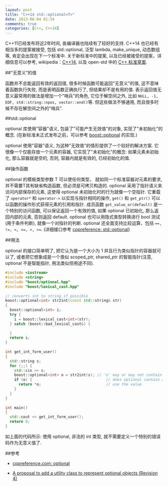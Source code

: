 ```yaml
---
layout: post
title: "C++14 std::optional<T>"
date: 2013-06-04 01:54
comments: true
categories: [C++, C++14]
---
```


C++11已经发布将近2年时间, 各编译器也陆续有了较好的支持. C++14 也已经有相当多的提案被接受, 包括 std::optional, 泛型 lambda, make_unique, 动态数组等, 肯定会出现在下一个标准中. 关于新标准中的提案, 以及已经被接受的提案，详细信息可以参考, wikipedia：[C++14][wiki], 以及 open-std 中的 [C++ 标准草案][draft].

  [wiki]: http://en.wikipedia.org/wiki/C%2B%2B14
  [draft]: http://www.open-std.org/jtc1/sc22/wg21/docs/papers/
  
##“无意义”的值

函数并不总能返回有效的返回值, 很多时候函数可能返回"无意义"的值, 这不意味着函数执行失败, 而是表明函数正确执行了, 但结果却不是有用的值.
表示返回值无意义最常用的做法是增加一个"哨兵"的角色, 它位于解空间之外, 比如 `NULL, -1, EOF, std::string::npos, vector::end()`等. 但这些做法不够通用, 而且很多时候不存在解空间之外的"哨兵".
 
##std::optional<T>

optional 库使用"容器"语义, 包装了"可能产生无效值"的对象, 实现了"未初始化"的概念. (在新标准未正式发布之前，可以参考 [boost::optional][boost.optional] 的实现.)
 
optional 使用"容器"语义, 为这种"无效值"的情形提供了一个较好的解决方案. 它很像一个仅能存放一个元素的容器, 它实现了"未初始化"的概念: 如果元素未初始化, 那么容器就是空的, 否则, 容器内就是有效的, 已经初始化的值.

  [boost.optional]: http://www.boost.org/doc/libs/1_54_0/libs/optional/doc/html/index.html

<!-- more  -->
##操作函数

optional 的模板类型参数 T 可以使任何类型， 就如同一个标准容器对元素的要求, 并不需要T具有缺省构造函数, 但必须是可拷贝构造的.
optional 采用了指针语义来访问内部保存的元素, 这使得 optional 未初始化时的行为就像一个空指针. 它重载了 `operator*` 和 `operator->` 以实现与指针相同的操作, `get()` 和 `get_ptr()` 可以以函数的操作形式获得元素的引用和指针. 成员函数 `get_value_or(default)` 是一个特别的访问函数, 可以保证返回一个有效的值, 如果 optional 已初始化, 那么返回内部的元素, 否则返回 default. optional 也可以用隐式类型转换进行 bool 测试(用于条件判断), 就像一个对指针的判断. optional 还全面支持比较运算，包括 `==, !=, <, <=, >, >=`. (详细接口参考 [cppreference: std::optional][std.optional])
 
##用法

optional 的接口简单明了, 把它认为是一个大小为 1 并且行为类似指针的容器就可以了, 或者把它想象成是一个类似 scoped_ptr, shared_ptr 的智能指针(注意, optional 不是智能指针, 用法类似但用途不同).

```cpp 
#include <iostream>
#include <string>
#include "boost/optional.hpp"
#include "boost/lexical_cast.hpp"
 
// converts int to string if possible
boost::optional<int> str2int(const std::string& str)
{
  boost::optional<int> i;
  try {
    i = boost::lexical_cast<int>(str);
  } catch (boost::bad_lexical_cast&) {
 
  }
  return i;
}
 
int get_int_form_user()
{
  std::string s;
  for (;;) {
    std::cin >> s;
    boost::optional<int> o = str2int(s); // 'o' may or may not contain an int
    if (o) {                                 // does optional contain a value?
      return *o;                             // use the value
    }
  }
}
 
int main()
{
  std::cout << get_int_form_user();
  return 0;
}
```

如上面的代码所示: 使用 optional, 非法的 int 类型, 就不需要定义一个特别的错误码作为无意义值了.
 
##参考
- [cppreference.com: optional][std.optional]
- [A proposal to add a utility class to represent optional objects (Revision 4)][draft]

  [std.optional]: http://en.cppreference.com/w/cpp/utility/optional
  [draft]: http://www.open-std.org/jtc1/sc22/wg21/docs/papers/2013/n3672.html

